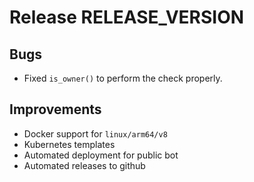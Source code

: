# Release RELEASE_VERSION

## Bugs

* Fixed `is_owner()` to perform the check properly.

## Improvements

* Docker support for `linux/arm64/v8`
* Kubernetes templates
* Automated deployment for public bot
* Automated releases to github